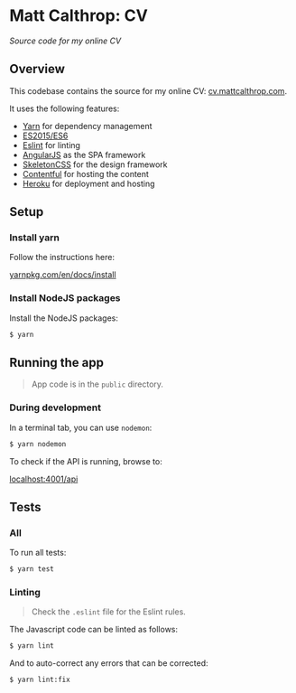 # Matt Calthrop: CV

_Source code for my online CV_

## Overview

This codebase contains the source for my online CV: [cv.mattcalthrop.com](http://cv.mattcalthrop.com/).

It uses the following features:

- [Yarn](https://yarnpkg.com/en/) for dependency management
- [ES2015/ES6](https://babeljs.io/learn-es2015/)
- [Eslint](http://eslint.org/) for linting
- [AngularJS](https://angularjs.org/) as the SPA framework
- [SkeletonCSS](http://getskeleton.com/) for the design framework
- [Contentful](https://www.contentful.com/) for hosting the content
- [Heroku](https://www.heroku.com/) for deployment and hosting

## Setup

### Install yarn

Follow the instructions here:

[yarnpkg.com/en/docs/install](https://yarnpkg.com/en/docs/install)

### Install NodeJS packages

Install the NodeJS packages:

``` sh
$ yarn
```

## Running the app

> App code is in the `public` directory.

### During development

In a terminal tab, you can use `nodemon`:

``` sh
$ yarn nodemon
```

To check if the API is running, browse to:

[localhost:4001/api](http://localhost:7000/)

## Tests

### All

To run all tests:

``` sh
$ yarn test
```

### Linting

> Check the `.eslint` file for the Eslint rules.

The Javascript code can be linted as follows:

``` sh
$ yarn lint
```

And to auto-correct any errors that can be corrected:

``` sh
$ yarn lint:fix
```
